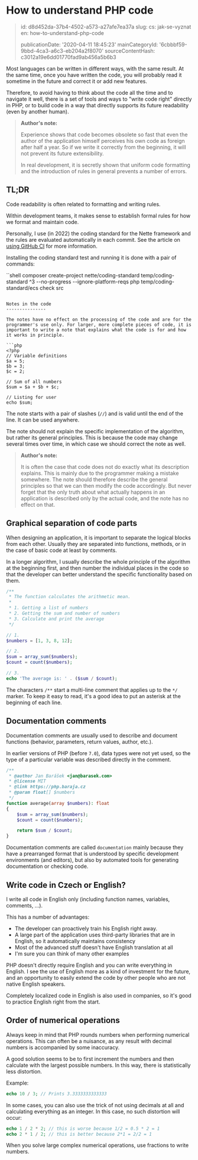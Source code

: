 How to understand PHP code
==========================

> id: d8d452da-37b4-4502-a573-a27afe7ea37a
> slug:
> 	cs: jak-se-vyznat
> 	en: how-to-understand-php-code
> 
> publicationDate: '2020-04-11 18:45:23'
> mainCategoryId: '6cbbbf59-9bbd-4ca3-a6c3-eb204a2f8070'
> sourceContentHash: c3012a19e6dd01770fad9ab456a5b6b3

Most languages can be written in different ways, with the same result. At the same time, once you have written the code, you will probably read it sometime in the future and correct it or add new features.

Therefore, to avoid having to think about the code all the time and to navigate it well, there is a set of tools and ways to "write code right" directly in PHP, or to build code in a way that directly supports its future readability (even by another human).

> **Author's note:**
>
> Experience shows that code becomes obsolete so fast that even the author of the application himself perceives his own code as foreign after half a year. So if we write it correctly from the beginning, it will not prevent its future extensibility.
>
> In real development, it is secretly shown that uniform code formatting and the introduction of rules in general prevents a number of errors.

TL;DR
-----

Code readability is often related to formatting and writing rules.

Within development teams, it makes sense to establish formal rules for how we format and maintain code.

Personally, I use (in 2022) the coding standard for the Nette framework and the rules are evaluated automatically in each commit. See the article on [using GitHub CI](https://php.baraja.cz/github-actions-nejlepsi-ci-pro-rok-2021#hotove-priklady) for more information.

Installing the coding standard test and running it is done with a pair of commands:

``shell
composer create-project nette/coding-standard temp/coding-standard ^3 --no-progress --ignore-platform-reqs
php temp/coding-standard/ecs check src
```

Notes in the code
---------------

The notes have no effect on the processing of the code and are for the programmer's use only. For larger, more complete pieces of code, it is important to write a note that explains what the code is for and how it works in principle.

```php
<?php
// Variable definitions
$a = 5;
$b = 3;
$c = 2;

// Sum of all numbers
$sum = $a + $b + $c;

// Listing for user
echo $sum;
```

The note starts with a pair of slashes (`//`) and is valid until the end of the line. It can be used anywhere.

The note should not explain the specific implementation of the algorithm, but rather its general principles. This is because the code may change several times over time, in which case we should correct the note as well.

> **Author's note:**
>
> It is often the case that code does not do exactly what its description explains. This is mainly due to the programmer making a mistake somewhere. The note should therefore describe the general principles so that we can then modify the code accordingly. But never forget that the only truth about what actually happens in an application is described only by the actual code, and the note has no effect on that.

Graphical separation of code parts
----------------------------

When designing an application, it is important to separate the logical blocks from each other. Usually they are separated into functions, methods, or in the case of basic code at least by comments.

In a longer algorithm, I usually describe the whole principle of the algorithm at the beginning first, and then number the individual places in the code so that the developer can better understand the specific functionality based on them.

```php
/**
 * The function calculates the arithmetic mean.
 *
 * 1. Getting a list of numbers
 * 2. Getting the sum and number of numbers
 * 3. Calculate and print the average
 */

// 1.
$numbers = [1, 3, 8, 12];

// 2.
$sum = array_sum($numbers);
$count = count($numbers);

// 3.
echo 'The average is: ' . ($sum / $count);
```

The characters `/**` start a multi-line comment that applies up to the `*/` marker. To keep it easy to read, it's a good idea to put an asterisk at the beginning of each line.

Documentation comments
----------------------

Documentation comments are usually used to describe and document functions (behavior, parameters, return values, author, etc.).

In earlier versions of PHP (before `7.0`), data types were not yet used, so the type of a particular variable was described directly in the comment.

```php
/**
 * @author Jan Barášek <jan@barasek.com>
 * @license MIT
 * @link https://php.baraja.cz
 * @param float[] $numbers
 */
function average(array $numbers): float
{
    $sum = array_sum($numbers);
    $count = count($numbers);

    return $sum / $count;
}
```

Documentation comments are called `documentation` mainly because they have a prearranged format that is understood by specific development environments (and editors), but also by automated tools for generating documentation or checking code.

Write code in Czech or English?
-----------------------------

I write all code in English only (including function names, variables, comments, ...).

This has a number of advantages:

- The developer can proactively train his English right away.
- A large part of the application uses third-party libraries that are in English, so it automatically maintains consistency
- Most of the advanced stuff doesn't have English translation at all
- I'm sure you can think of many other examples

PHP doesn't directly require English and you can write everything in English. I see the use of English more as a kind of investment for the future, and an opportunity to easily extend the code by other people who are not native English speakers.

Completely localized code in English is also used in companies, so it's good to practice English right from the start.

Order of numerical operations
------------------------

Always keep in mind that PHP rounds numbers when performing numerical operations. This can often be a nuisance, as any result with decimal numbers is accompanied by some inaccuracy.

A good solution seems to be to first increment the numbers and then calculate with the largest possible numbers. In this way, there is statistically less distortion.

Example:

```php
echo 10 / 3; // Prints 3.3333333333333
```

In some cases, you can also use the trick of not using decimals at all and calculating everything as an integer. In this case, no such distortion will occur:

```php
echo 1 / 2 * 2; // this is worse because 1/2 = 0.5 * 2 = 1
echo 2 * 1 / 2; // this is better because 2*1 = 2/2 = 1
```

When you solve large complex numerical operations, use fractions to write numbers.
